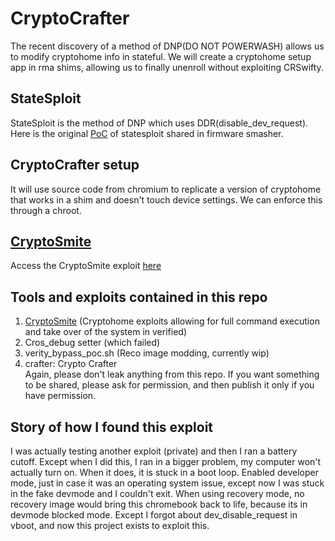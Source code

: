 # CryptoCrafter
The recent discovery of a method of DNP(DO NOT POWERWASH) allows us to modify cryptohome info in stateful. We will create a cryptohome setup app in rma shims, allowing us to finally unenroll without exploiting CRSwifty.

## StateSploit
StateSploit is the method of DNP which uses DDR(disable_dev_request).  
Here is the original [PoC](poc.sh) of statesploit shared in firmware smasher.

## CryptoCrafter setup

It will use source code from chromium to replicate a version of cryptohome that works in a shim and doesn't touch device settings. We can enforce this through a chroot.
## [CryptoSmite](cryptosmite.md)

Access the CryptoSmite exploit [here](cryptosmite.md)
## Tools and exploits contained in this repo

1. [CryptoSmite](cryptosmite.md) (Cryptohome exploits allowing for full command execution and take over of the system in verified)  
2. Cros_debug setter (which failed)  
3. verity_bypass_poc.sh (Reco image modding, currently wip)  
4. crafter: Crypto Crafter  
Again, please don't leak anything from this repo. If you want something to be shared, please ask for permission, and then publish it only if you have permission.
## Story of how I found this exploit
I was actually testing another exploit (private) and then I ran a battery cutoff. Except when I did this, I ran in a bigger problem, my computer won't actually turn on. When it does, it is stuck in a boot loop. Enabled developer mode, just in case it was an operating system issue, except now I was stuck in the fake devmode and I couldn't exit. When using recovery mode, no recovery image would bring this chromebook back to life, because its in devmode blocked mode. Except I forgot about dev_disable_request in vboot, and now this project exists to exploit this.